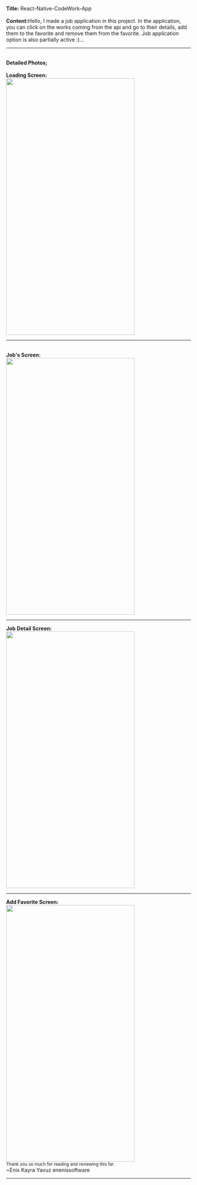 <b>Title:</b> React-Native-CodeWork-App<br>
<br><b>Content:</b>Hello, I made a job application in this project. In the application, you can click on the works coming from the api and go to their details, add them to the favorite and remove them from the favorite. Job application option is also partially active :)...
<hr>
<br><b>Detailed Photos;</b><br>
<br><b>Loading Screen:<br></b>
<img src="https://user-images.githubusercontent.com/99321522/221353973-b39766d4-7ba4-4c6e-b17b-e92e976f2f7e.png" width="350" height="700" />
<br>
<hr>
<br><b>Job's Screen:<br></b>
<img src="https://user-images.githubusercontent.com/99321522/221353973-b39766d4-7ba4-4c6e-b17b-e92e976f2f7e.png" width="350" height="700" />
<br>
<hr>
<b>Job Detail Screen:<br></b>
<img src="https://user-images.githubusercontent.com/99321522/221353998-6d9e94a5-7bc2-48a9-8d80-cad14486132d.png" width="350" height="700" />
<br>
<hr>
<b>Add Favorite Screen:<br></b>
<img src="https://user-images.githubusercontent.com/99321522/221353998-6d9e94a5-7bc2-48a9-8d80-cad14486132d.png" width="350" height="700" />
<br>
<small>Thank you so much for reading and reviewing this far.</small><br>
~Enis Kayra Yavuz
enenissoftware

<hr>
<br>

<b></b>
